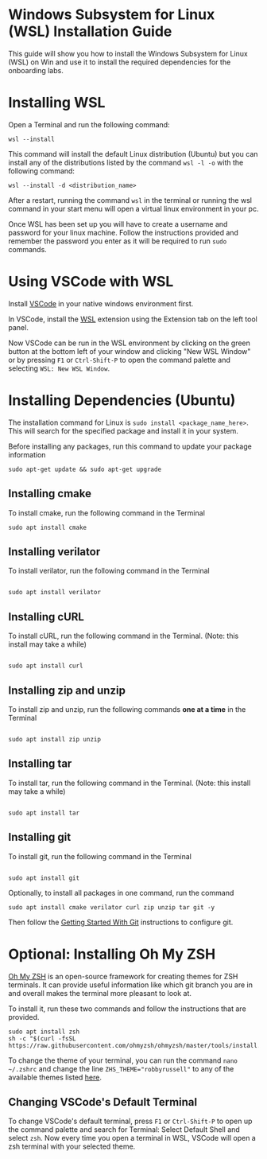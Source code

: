 # Windows Subsystem for Linux (WSL) Installation Guide

 

This guide will show you how to install the Windows Subsystem for Linux (WSL) on Win and use it to install the required dependencies for the onboarding labs.

  

# Installing WSL

Open a Terminal and run the following command:


```console
wsl --install
```

This command will install the default Linux distribution (Ubuntu) but you can install any of the distributions listed by the command `wsl -l -o` with the following command:

```console
wsl --install -d <distribution_name>
```
After a restart, running the command `wsl` in the terminal or running the wsl command in your start menu will open a virtual linux environment in your pc.   

Once WSL has been set up you will have to create a username and password for your linux machine. Follow the instructions provided and remember the password you enter as it will be required to run `sudo` commands.

# Using VSCode with WSL

Install [VSCode](https://code.visualstudio.com/) in your native windows environment first.

In VSCode, install the [WSL](https://marketplace.visualstudio.com/items?itemName=ms-vscode-remote.remote-wsl) extension using the Extension tab on the left tool panel.

Now VSCode can be run in the WSL environment by clicking on the green button at the bottom left of your window and clicking "New WSL Window" or by pressing ```F1``` or ```Ctrl-Shift-P``` to open the command palette and selecting ```WSL: New WSL Window```.

# Installing Dependencies (Ubuntu)

The installation command for Linux is ```sudo install <package_name_here>```. This will search for the specified package and install it in your system.
  
Before installing any packages, run this command to update your package information
```console
sudo apt-get update && sudo apt-get upgrade
```

## Installing cmake

  

To install cmake, run the following command in the Terminal

```console
sudo apt install cmake
```

  

## Installing verilator

  

To install verilator, run the following command in the Terminal

```console

sudo apt install verilator

```

  

## Installing cURL

To install cURL, run the following command in the Terminal. (Note: this install may take a while)

```console

sudo apt install curl

```

  
  

## Installing zip and unzip

To install zip and unzip, run the following commands **one at a time** in the Terminal

```console

sudo apt install zip unzip

```

## Installing tar

To install tar, run the following command in the Terminal. (Note: this install may take a while)

```console

sudo apt install tar

```

  

## Installing git

  

To install git, run the following command in the Terminal

```console

sudo apt install git

```
Optionally, to install all packages in one command, run the command
```console 
sudo apt install cmake verilator curl zip unzip tar git -y
```
  

Then follow the [Getting Started With Git](https://nyu-processor-design.github.io/getting_started/notebooks/02_git.html) instructions to configure git.

# Optional: Installing Oh My ZSH
[Oh My ZSH](https://ohmyz.sh/) is an open-source framework for creating themes for ZSH terminals. It can provide useful information like which git branch you are in and overall makes the terminal more pleasant to look at. 

To install it, run these two commands and follow the instructions that are provided.
```console
sudo apt install zsh
sh -c "$(curl -fsSL https://raw.githubusercontent.com/ohmyzsh/ohmyzsh/master/tools/install.sh)"
```
To change the theme of your terminal, you can run the command ```nano ~/.zshrc``` and change the line ```ZHS_THEME="robbyrussell"``` to any of the available themes listed [here](https://github.com/ohmyzsh/ohmyzsh/wiki/Themes).

## Changing VSCode's Default Terminal
To change VSCode's default terminal, press ```F1``` or ```Ctrl-Shift-P``` to open up the command palette and search for Terminal: Select Default Shell and select ```zsh```. Now every time you open a terminal in WSL, VSCode will open a zsh terminal with your selected theme. 